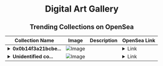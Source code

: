 <div align="center">

# Digital Art Gallery

## Trending Collections on OpenSea

| Collection Name                       | Image                                                                                     | Description                       | OpenSea Link                                                                                          |
|---------------------------------------|-------------------------------------------------------------------------------------------|-----------------------------------|--------------------------------------------------------------------------------------------------------|
| **<details><summary>0x0b14f3a21bcbe...</summary>0x0b14f3a21bcbea7589f413067cce82cdd72e07d4</details>** | ![Image](https://i2.seadn.io/optimism/0x3debd327d5c02b1f39ada4a5744e525c4ffa63f7/2d7928853f2d942a67d9c207c455e7/062d7928853f2d942a67d9c207c455e7.png?w=200&auto=format) |  | <details><summary>Link</summary>[0x0b14f3a21bcbea7589f413067cce82cdd72e07d4](https://opensea.io/collection/0x0b14f3a21bcbea7589f413067cce82cdd72e07d4)</details> |
| **<details><summary>Unidentified co...</summary>Unidentified contract fa049cc7-404f-4b91-bac6-0fb484784fa1</details>** | ![Image](https://i2.seadn.io/optimism/0x579e4f4a7e577ef5ac6e9221ca8f11dd6d43316d/6404459f0a28661c41bd910f8b5899/e86404459f0a28661c41bd910f8b5899.png?w=200&auto=format) |  | <details><summary>Link</summary>[Unidentified contract fa049cc7-404f-4b91-bac6-0fb484784fa1](https://opensea.io/collection/unidentified-contract-fa049cc7-404f-4b91-bac6-0fb4)</details> |

</div>